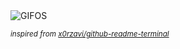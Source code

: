<div align="justify">
<picture>
    <source media="(prefers-color-scheme: dark)" srcset="https://i.ibb.co/df3Djyk/output-gif.gif">
    <source media="(prefers-color-scheme: light)" srcset="https://i.ibb.co/df3Djyk/output-gif.gif">
    <img alt="GIFOS" src="https://i.ibb.co/df3Djyk/output-gif.gif">
</picture>

<sub><i>inspired from [x0rzavi/github-readme-terminal](https://github.com/x0rzavi/github-readme-terminal)</i></sub>

</div>

<!-- Image deletion URL: https://ibb.co/2FLdWBc/22f96430f8662d5fec3a1f0845f44d1c -->